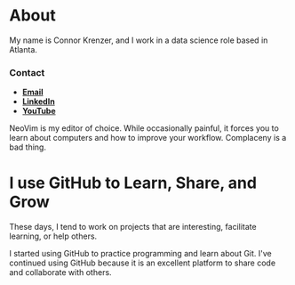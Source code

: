 # About
My name is Connor Krenzer, and I work in a data science role based in Atlanta.

### Contact
- [**Email**](mailto:ckrenzer.info@gmail.com)
- [**LinkedIn**](https://www.linkedin.com/in/connor-krenzer/)
- [**YouTube**](https://www.youtube.com/channel/UCoTFQBc5qB4t0aGq3AA6Qgg/featured)

NeoVim is my editor of choice.
While occasionally painful, it forces you to learn
about computers and how to improve your workflow.
Complaceny is a bad thing.

# I use GitHub to Learn, Share, and Grow
These days, I tend to work on projects that are interesting, facilitate learning, or help others.

I started using GitHub to practice programming and learn about Git.
I've continued using GitHub because it is an excellent platform to share
code and collaborate with others.
